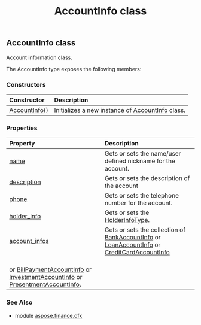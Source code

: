 ﻿---
title: AccountInfo class
second_title: Aspose.Finance for Python via .NET API References
description: 
type: docs
weight: 140
url: /python-net/aspose.finance.ofx/accountinfo/
is_root: false
---

## AccountInfo class

Account information class.



The AccountInfo type exposes the following members:

### Constructors
| Constructor | Description |
| :- | :- |
| [AccountInfo()](/finance/python-net/aspose.finance.ofx/accountinfo/__init__/#) | Initializes a new instance of [AccountInfo](/finance/python-net/aspose.finance.ofx/accountinfo) class. |


### Properties
| Property | Description |
| :- | :- |
| [name](/finance/python-net/aspose.finance.ofx/accountinfo/name) | Gets or sets the name/user defined nickname for the account. |
| [description](/finance/python-net/aspose.finance.ofx/accountinfo/description) | Gets or sets the description of the account |
| [phone](/finance/python-net/aspose.finance.ofx/accountinfo/phone) | Gets or sets the telephone number for the account. |
| [holder_info](/finance/python-net/aspose.finance.ofx/accountinfo/holder_info) | Gets or sets the [HolderInfoType](/finance/python-net/aspose.finance.ofx/holderinfotype). |
| [account_infos](/finance/python-net/aspose.finance.ofx/accountinfo/account_infos) | Gets or sets the collection of [BankAccountInfo](/finance/python-net/aspose.finance.ofx/bankaccountinfo) or [LoanAccountInfo](/finance/python-net/aspose.finance.ofx/loanaccountinfo) or [CreditCardAccountInfo](/finance/python-net/aspose.finance.ofx/creditcardaccountinfo)<br/>or [BillPaymentAccountInfo](/finance/python-net/aspose.finance.ofx/billpaymentaccountinfo) or [InvestmentAccountInfo](/finance/python-net/aspose.finance.ofx/investmentaccountinfo) or [PresentmentAccountInfo](/finance/python-net/aspose.finance.ofx/presentmentaccountinfo). |


### See Also

* module [aspose.finance.ofx](../)
